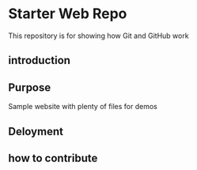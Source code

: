 # Starter Web Repo
This repository is for showing how Git and GitHub work

## introduction

## Purpose
Sample website with plenty of files for demos

## Deloyment

## how to contribute

